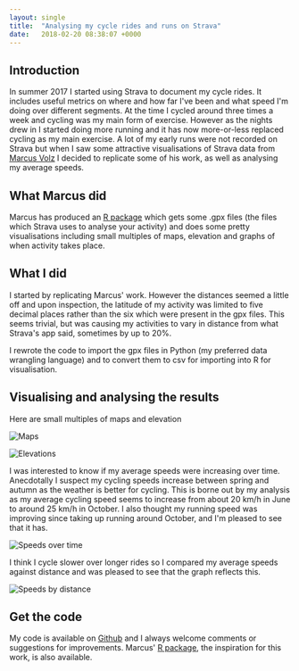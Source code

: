 ```yaml
---
layout: single
title:  "Analysing my cycle rides and runs on Strava"
date:   2018-02-20 08:38:07 +0000
---
```

## Introduction

In summer 2017 I started using Strava to document my cycle rides. It includes useful metrics on where and how far I&#39;ve been and what speed I&#39;m doing over different segments. At the time I cycled around three times a week and cycling was my main form of exercise. However as the nights drew in I started doing more running and it has now more-or-less replaced cycling as my main exercise. A lot of my early runs were not recorded on Strava but when I saw some attractive visualisations of Strava data from [Marcus Volz](https://twitter.com/mgvolz?lang=en) I decided to replicate some of his work, as well as analysing my average speeds.

## What Marcus did

Marcus has produced an [R package](https://github.com/marcusvolz/strava) which gets some .gpx files (the files which Strava uses to analyse your activity) and does some pretty visualisations including small multiples of maps, elevation and graphs of when activity takes place.

## What I did

I started by replicating Marcus&#39; work. However the distances seemed a little off and upon inspection, the latitude of my activity was limited to five decimal places rather than the six which were present in the gpx files. This seems trivial, but was causing my activities to vary in distance from what Strava&#39;s app said, sometimes by up to 20%.

I rewrote the code to import the gpx files in Python (my preferred data wrangling language) and to convert them to csv for importing into R for visualisation.

## Visualising and analysing the results

Here are small multiples of maps and elevation

![Maps]({{site.url}}/assets/strava_maps.png)

![Elevations]({{site.url}}/assets/strava_elevations.png)

I was interested to know if my average speeds were increasing over time. Anecdotally I suspect my cycling speeds increase between spring and autumn as the weather is better for cycling. This is borne out by my analysis as my average cycling speed seems to increase from about 20 km/h in June to around 25 km/h in October. I also thought my running speed was improving since taking up running around October, and I&#39;m pleased to see that it has.

![Speeds over time]({{site.url}}/assets/strava_speed_time.png)

I think I cycle slower over longer rides so I compared my average speeds against distance and was pleased to see that the graph reflects this.

![Speeds by distance]({{site.url}}/assets/strava_speed_distance.png)

## Get the code

My code is available on [Github](https://github.com/gaskyk/strava) and I always welcome comments or suggestions for improvements. Marcus&#39; [R package](https://github.com/marcusvolz/strava), the inspiration for this work, is also available.

